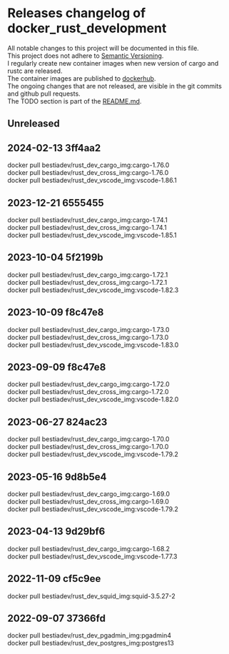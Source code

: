 # Releases changelog of docker_rust_development

All notable changes to this project will be documented in this file.  
This project does not adhere to [Semantic Versioning](https://semver.org/spec/v2.0.0.html).  
I regularly create new container images when new version of cargo and rustc are released.  
The container images are published to [dockerhub](https://hub.docker.com/).  
The ongoing changes that are not released, are visible in the git commits and github pull requests.  
The TODO section is part of the [README.md](https://github.com/bestia-dev/rust_project_name).  

## Unreleased

## 2024-02-13 3ff4aa2

docker pull bestiadev/rust_dev_cargo_img:cargo-1.76.0  
docker pull bestiadev/rust_dev_cross_img:cargo-1.76.0  
docker pull bestiadev/rust_dev_vscode_img:vscode-1.86.1  

## 2023-12-21 6555455

docker pull bestiadev/rust_dev_cargo_img:cargo-1.74.1  
docker pull bestiadev/rust_dev_cross_img:cargo-1.74.1  
docker pull bestiadev/rust_dev_vscode_img:vscode-1.85.1  

## 2023-10-04 5f2199b

docker pull bestiadev/rust_dev_cargo_img:cargo-1.72.1  
docker pull bestiadev/rust_dev_cross_img:cargo-1.72.1  
docker pull bestiadev/rust_dev_vscode_img:vscode-1.82.3  

## 2023-10-09 f8c47e8

docker pull bestiadev/rust_dev_cargo_img:cargo-1.73.0  
docker pull bestiadev/rust_dev_cross_img:cargo-1.73.0  
docker pull bestiadev/rust_dev_vscode_img:vscode-1.83.0  

## 2023-09-09 f8c47e8

docker pull bestiadev/rust_dev_cargo_img:cargo-1.72.0  
docker pull bestiadev/rust_dev_cross_img:cargo-1.72.0  
docker pull bestiadev/rust_dev_vscode_img:vscode-1.82.0  

## 2023-06-27 824ac23

docker pull bestiadev/rust_dev_cargo_img:cargo-1.70.0  
docker pull bestiadev/rust_dev_cross_img:cargo-1.70.0  
docker pull bestiadev/rust_dev_vscode_img:vscode-1.79.2  

## 2023-05-16 9d8b5e4

docker pull bestiadev/rust_dev_cargo_img:cargo-1.69.0  
docker pull bestiadev/rust_dev_cross_img:cargo-1.69.0  
docker pull bestiadev/rust_dev_vscode_img:vscode-1.79.2  

## 2023-04-13 9d29bf6

docker pull bestiadev/rust_dev_cargo_img:cargo-1.68.2  
docker pull bestiadev/rust_dev_vscode_img:vscode-1.77.3  

## 2022-11-09 cf5c9ee

docker pull bestiadev/rust_dev_squid_img:squid-3.5.27-2  

## 2022-09-07 37366fd

docker pull bestiadev/rust_dev_pgadmin_img:pgadmin4  
docker pull bestiadev/rust_dev_postgres_img:postgres13  
